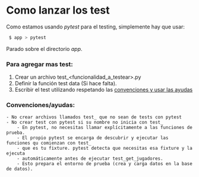 
# Como lanzar los test
 Como estamos usando *pytest* para el testing, simplemente hay que usar:
```bash
 $ app > pytest
```
Parado sobre el directorio _app_.


### Para agregar mas test:

1. Crear un archivo test_<funcionalidad_a_testear>.py
2. Definir la función test data (Si hace falta).
3. Escribir el test utilizando respetando las [convenciones y usar las ayudas](#convencionesayudas)


### Convenciones/ayudas:
    - No crear archivos llamados test_ que no sean de tests con pytest
    - No crear test con pytest si su nombre no inicia con test_
        - En pytest, no necesitas llamar explícitamente a las funciones de prueba.
        - El propio pytest se encarga de descubrir y ejecutar las funciones qu comienzan con test_
        - que es tu fixture. pytest detecta que necesitas esa fixture y la ejecuta 
        - automáticamente antes de ejecutar test_get_jugadores. 
        - Esto prepara el entorno de prueba (crea y carga datos en la base de datos).
